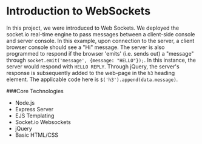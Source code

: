 Introduction to WebSockets
==========================

In this project, we were introduced to Web Sockets.  We deployed the socket.io real-time engine to pass messages between a client-side console and server console.  In this example, upon connection to the server, a client browser console should see a "Hi" message.  The server is also programmed to respond if the browser 'emits' (i.e. sends out) a "message" through `socket.emit('message', {message: "HELLO"});`.  In this instance, the server would respond with `HELLO REPLY`.  Through jQuery, the server's response is subsequently added to the web-page in the `h3` heading element.  The applicable code here is `$('h3').append(data.message)`.

###Core Technologies
- Node.js
- Express Server
- EJS Templating
- Socket.io Websockets
- jQuery
- Basic HTML/CSS